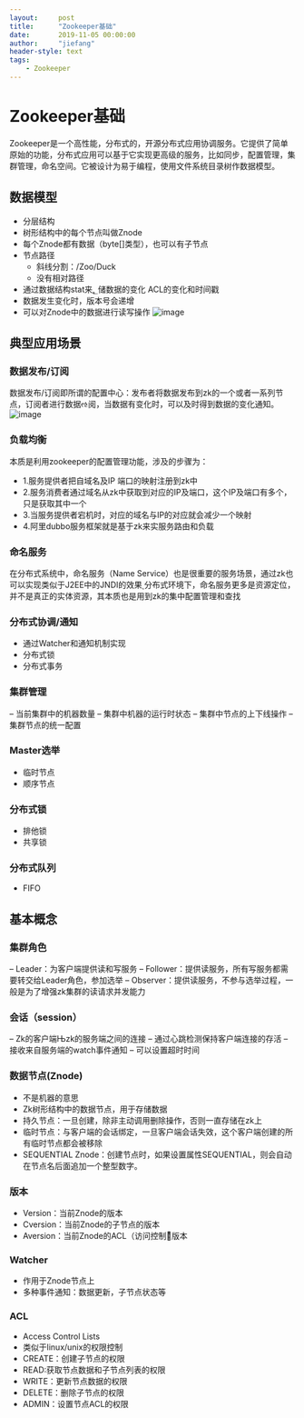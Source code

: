 ```yaml
---
layout:     post
title:      "Zookeeper基础"
date:       2019-11-05 00:00:00
author:     "jiefang"
header-style: text
tags:
    - Zookeeper
---
```

# Zookeeper基础
Zookeeper是一个高性能，分布式的，开源分布式应用协调服务。它提供了简单原始的功能，分布式应用可以基于它实现更高级的服务，比如同步，配置管理，集群管理，命名空间。它被设计为易于编程，使用文件系统目录树作数据模型。
## 数据模型
- 分层结构
- 树形结构中的每个节点叫做Znode
- 每个Znode都有数据（byte[]类型），也可以有子节点
- 节点路径 
    - 斜线分割：/Zoo/Duck
    - 没有相对路径
- 通过数据结构stat来؂储数据的变化 ACL的变化和时间戳
- 数据发生变化时，版本号会递增
- 可以对Znode中的数据进行读写操作
![image](https://s2.ax1x.com/2019/09/29/u3wQBj.png)
## 典型应用场景
### 数据发布/订阅
数据发布/订阅即所谓的配置中心：发布者将数据发布到zk的一个或者一系列节点，订阅者进行数据ઌ阅，当数据有变化时，可以及时得到数据的变化通知。
![image](https://s2.ax1x.com/2019/09/29/u30mI1.png)
### 负载均衡
本质是利用zookeeper的配置管理功能，涉及的步骤为：
- 1.服务提供者把自域名ٜ及IP 端口的映射注册到zk中
- 2.服务消费者通过域名从zk中获取到对应的IP及端口，这个IP及端口有多个，只是获取其中一个
- 3.当服务提供者宕机时，对应的域名与IP的对应就会减少一个映射
- 4.阿里dubbo服务框架就是基于zk来实服务路由和负载
### 命名服务
在分布式系统中，命名服务（Name Service）也是很重要的服务场景，通过zk也可以实现类似于J2EE中的JNDI的效果ͺ分布式环境下，命名服务更多是资源定位，并不是真正的实体资源，其本质也是用到zk的集中配置管理和查找
### 分布式协调/通知
- 通过Watcher和通知机制实现
- 分布式锁
- 分布式事务
### 集群管理
– 当前集群中的机器数量
– 集群中机器的运行时状态
– 集群中节点的上下线操作
– 集群节点的统一配置
### Master选举
- 临时节点
- 顺序节点
### 分布式锁
- 排他锁
- 共享锁
### 分布式队列
- FIFO
## 基本概念
### 集群角色
– Leader：为客户端提供读和写服务
– Follower：提供读服务，所有写服务都需要转交给Leader角色，参加选举
– Observer：提供读服务，不参与选举过程，一般是为了增强zk集群的读请求并发能力
### 会话（session）
– Zk的客户端Њzk的服务端之间的连接
– 通过心跳检测保持客户端连接的存活
– 接收来自服务端的watch事件通知
– 可以设置超时时间
### 数据节点(Znode)

- 不是机器的意思
- Zk树形结构中的数据节点，用于存储数据
- 持久节点：一旦创建，除非主动调用删除操作，否则一直存储在zk上
- 临时节点：与客户端的会话绑定，一旦客户端会话失效，这个客户端创建的所有临时节点都会被移除
- SEQUENTIAL Znode：创建节点时，如果设置属性SEQUENTIAL，则会自动在节点名后面追加一个整型数字。
### 版本
- Version：当前Znode的版本
- Cversion：当前Znode的子节点的版本
- Aversion：当前Znode的ACL（访问控制）ͨ版本
### Watcher
- 作用于Znode节点上
- 多种事件通知：数据更新，子节点状态等
### ACL
- Access Control Lists
- 类似于linux/unix的权限控制
- CREATE：创建子节点的权限
- READ:获取节点数据和子节点列表的权限
- WRITE：更新节点数据的权限
- DELETE：删除子节点的权限
- ADMIN：设置节点ACL的权限